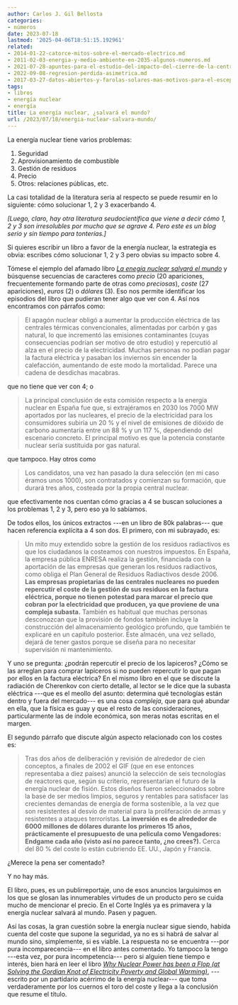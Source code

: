 ```yaml
---
author: Carlos J. Gil Bellosta
categories:
- números
date: 2023-07-18
lastmod: '2025-04-06T18:51:15.192961'
related:
- 2014-01-22-catorce-mitos-sobre-el-mercado-electrico.md
- 2011-02-03-energia-y-medio-ambiente-en-2035-algunos-numeros.md
- 2021-07-28-apuntes-para-el-estudio-del-impacto-del-cierre-de-la-central-nuclear-de-garona-en-el-precio-de-la-electricidad-en-espana.md
- 2022-09-08-regresion-perdida-asimetrica.md
- 2017-03-27-datos-abiertos-y-farolas-solares-mas-motivos-para-el-escepticismo.md
tags:
- libros
- energía nuclear
- energía
title: La energía nuclear, ¿salvará el mundo?
url: /2023/07/18/energia-nuclear-salvara-mundo/
---
```


La energía nuclear tiene varios problemas:

1. Seguridad
2. Aprovisionamiento de combustible
3. Gestión de residuos
4. Precio
5. Otros: relaciones públicas, etc.

La casi totalidad de la literatura seria al respecto se puede resumir en lo siguiente: cómo solucionar 1, 2 y 3 exacerbando 4.

_[Luego, claro, hay otra literatura seudocientífica que viene a decir cómo 1, 2 y 3 son irresolubles por mucho que se agrave 4. Pero este es un blog serio y sin tiempo para tonterías.]_

Si quieres escribir un libro a favor de la energía nuclear, la estrategia es obvia: escribes cómo solucionar 1, 2 y 3 pero obvias su impacto sobre 4.

Tómese el ejemplo del afamado libro
[_La enegía nuclear salvará el mundo_](https://www.goodreads.com/es/book/show/51103229)
y búsquense secuencias de caracteres como _precio_ (20 apariciones, frecuentemente formando parte de otras como _preciosas_), _coste_ (27 apariciones), _euros_ (2) o _dólares_ (3). Eso nos permite identificar los episodios del libro que pudieran tener algo que ver con 4. Así nos encontramos con párrafos como:

> El apagón nuclear obligó a aumentar la producción eléctrica de las centrales térmicas convencionales, alimentadas por carbón y gas natural, lo que incrementó las emisiones contaminantes (cuyas consecuencias podrían ser motivo de otro estudio) y repercutió al alza en el precio de la electricidad. Muchas personas no podían pagar la factura eléctrica y pasaban los inviernos sin encender la calefacción, aumentando de este modo la mortalidad. Parece una cadena de desdichas macabras.

que no tiene que ver con 4; o

> La principal conclusión de esta comisión respecto a la energía nuclear en España fue que, si extrajéramos en 2030 los 7000 MW aportados por las nucleares, el precio de la electricidad para los consumidores subiría un 20 % y el nivel de emisiones de dióxido de carbono aumentaría entre un 88 % y un 117 %, dependiendo del escenario concreto. El principal motivo es que la potencia constante nuclear sería sustituida por gas natural.

que tampoco. Hay otros como

>  Los candidatos, una vez han pasado la dura selección (en mi caso éramos unos 1000), son contratados y comienzan su formación, que durará tres años, costeada por la propia central nuclear.

que efectivamente nos cuentan cómo gracias a 4 se buscan soluciones a los problemas 1, 2 y 3, pero eso ya lo sabíamos.

De todos ellos, los únicos extractos ---en un libro de 80k palabras--- que hacen referencia explícita a 4 son dos. El primero, con mi subrayado, es:

>  Un mito muy extendido sobre la gestión de los residuos radiactivos es que los ciudadanos la costeamos con nuestros impuestos. En España, la empresa pública ENRESA realiza la gestión, financiada con la aportación de las empresas que generan los residuos radiactivos, como obliga el Plan General de Residuos Radiactivos desde 2006. **Las empresas propietarias de las centrales nucleares no pueden repercutir el coste de la gestión de sus residuos en la factura eléctrica, porque no tienen potestad para marcar el precio que cobran por la electricidad que producen, ya que proviene de una compleja subasta.** También es habitual que muchas personas desconozcan que la provisión de fondos también incluye la construcción del almacenamiento geológico profundo, que también te explicaré en un capítulo posterior. Este almacén, una vez sellado, dejará de tener gastos porque se diseña para no necesitar supervisión ni mantenimiento.

Y uno se pregunta: ¿podrán repercutir el precio de los lapiceros? ¿Cómo se las arreglan para comprar lapiceros si no pueden repercutir lo que pagan por ellos en la factura eléctrica? En el mismo libro en el que se discute la radiación de Cherenkov con cierto detalle, al lector se le dice que la subasta eléctrica ---que es el meollo del asunto: determina qué tecnologías están dentro y fuera del mercado--- es una cosa _compleja_, que para qué abundar en ella, que la física es guay y que el resto de las consideraciones, particularmente las de índole económica, son meras notas escritas en el margen.

El segundo párrafo que discute algún aspecto relacionado con los costes es:

> Tras dos años de deliberación y revisión de alrededor de cien conceptos, a finales de 2002 el GIF (que en ese entonces representaba a diez países) anunció la selección de seis tecnologías de reactores que, según su criterio, representarían el futuro de la energía nuclear de fisión. Estos diseños fueron seleccionados sobre la base de ser medios limpios, seguros y rentables para satisfacer las crecientes demandas de energía de forma sostenible, a la vez que son resistentes al desvío de material para la proliferación de armas y resistentes a ataques terroristas. **La inversión es de alrededor de 6000 millones de dólares durante los primeros 15 años, prácticamente el presupuesto de una película como Vengadores: Endgame cada año (visto así no parece tanto, ¿no crees?).** Cerca del 80 % del coste lo están cubriendo EE. UU., Japón y Francia.

¿Merece la pena ser comentado?

Y no hay más.

El libro, pues, es un publirreportaje, uno de esos anuncios larguísimos en los que se glosan las innumerables virtudes de un producto pero se cuida mucho de mencionar el precio. En el Corte Inglés ya es primavera y la energía nuclear salvará al mundo. Pasen y paguen.

Así las cosas, la gran cuestión sobre la energía nuclear sigue siendo, habida cuenta del coste que supone la seguridad, ya no es si habrá de salvar al mundo sino, simplemente, si es viable. La respuesta no se encuentra ---por pura incomparecencia--- en el libro antes comentado. Yo tampoco la tengo ---esta vez, por pura incompetencia--- pero si alguien tiene tiempo e interés, bien hará en leer el libro
[_Why Nuclear Power has been a Flop (at Solving the Gordian Knot of Electricity Poverty and Global Warming)_](https://www.goodreads.com/book/show/61349843-why-nuclear-power-has-been-a-flop),
---escrito por un partidario acérrimo de la energía nuclear--- que toma verdaderamente por los cuernos el toro del coste y llega a la conclusión que resume el título.